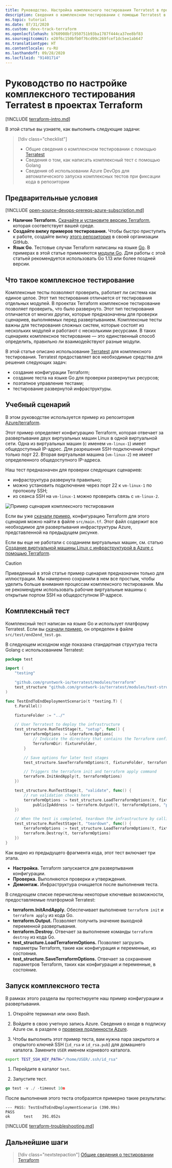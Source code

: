 ```yaml
---
title: Руководство. Настройка комплексного тестирования Terratest в проектах Terraform
description: Сведения о комплексном тестировании с помощью Terratest в проекте Terraform.
ms.topic: tutorial
ms.date: 07/31/2020
ms.custom: devx-track-terraform
ms.openlocfilehash: b760908bf1950751b93ba1787f444ca37ee8bf83
ms.sourcegitcommit: e20f6c150bfb0f76cd99c269fcef1dc5ee1ab647
ms.translationtype: HT
ms.contentlocale: ru-RU
ms.lasthandoff: 09/28/2020
ms.locfileid: "91401714"
---
```

# <a name="tutorial-setup-end-to-end-terratest-testing-on-terraform-projects"></a>Руководство по настройке комплексного тестирования Terratest в проектах Terraform

[!INCLUDE [terraform-intro.md](includes/terraform-intro.md)]

В этой статье вы узнаете, как выполнить следующие задачи:

> [!div class="checklist"]
> * Общие сведения о комплексном тестировании с помощью [Terratest](https://github.com/gruntwork-io/terratest)
> * Сведения о том, как написать комплексный тест с помощью Golang
> * Сведения об использовании Azure DevOps для автоматического запуска комплексных тестов при фиксации кода в репозитории

## <a name="prerequisites"></a>Предварительные условия

[!INCLUDE [open-source-devops-prereqs-azure-subscription.md](../includes/open-source-devops-prereqs-azure-subscription.md)]
- **Наличие Terraform.** [Скачайте и установите версию Terraform](https://www.terraform.io/downloads.html), которая соответствует вашей среде.
- **Создайте вилку примеров тестирования.** Чтобы быстро приступить к работе, создайте вилку [этого репозитория](https://github.com/Azure/terraform) в своей организации GitHub.
- **Язык Go**. Тестовые случаи Terraform написаны на языке [Go](https://golang.org/dl/). В примерах в этой статье применяются [модули Go](https://blog.golang.org/using-go-modules). Для работы с этой статьей рекомендуется использовать Go 1.13 или более поздней версии.

## <a name="what-is-end-to-end-testing"></a>Что такое комплексное тестирование

Комплексные тесты позволяют проверить, работает ли система как единое целое. Этот тип тестирования отличается от тестирования отдельных модулей. В проектах Terraform комплексное тестирование позволяет проверить, что было развернуто. Этот тип тестирования отличается от многих других, которые предназначены для проверки сценариев, выполняемых перед развертыванием. Комплексные тесты важны для тестирования сложных систем, которые состоят из нескольких модулей и работают с несколькими ресурсами. В таких сценариях комплексное тестирование — это единственный способ определить, правильно ли взаимодействуют разные модули.

В этой статье описано использование [Terratest](https://github.com/gruntwork-io/terratest) для комплексного тестирования. Terratest предоставляет все необходимые средства для решения следующих задач:

- создание конфигурации Terraform;
- создание теста на языке Go для проверки развернутых ресурсов;
- поэтапное управление тестами;
- тестирование развернутой инфраструктуры.

## <a name="tutorial-scenario"></a>Учебный сценарий

В этом руководстве используется пример из репозитория [Azure/terraform](https://github.com/Azure/terraform/blob/master/samples/end-to-end-testing/README.md).

Этот пример определяет конфигурацию Terraform, которая отвечает за развертывание двух виртуальных машин Linux в одной виртуальной сети. Одна из виртуальных машин (с именем `vm-linux-1`) имеет общедоступный IP-адрес. Для разрешения SSH-подключений открыт только порт 22. Вторая виртуальная машина (`vm-linux-2`) не имеет определенного общедоступного IP-адреса.

Наш тест предназначен для проверки следующих сценариев:

- инфраструктура развернута правильно;
- можно установить подключение через порт 22 к `vm-linux-1` по протоколу SSH;
- из сеанса SSH на `vm-linux-1` можно проверить связь с `vm-linux-2`.

![Пример сценария комплексного тестирования](media/best-practices-end-to-end-testing/scenario.png)

Если вы уже [скачали пример](#prerequisites), конфигурацию Terraform для этого сценария можно найти в файле `src/main.tf`. Этот файл содержит все необходимое для развертывания инфраструктуры Azure, представленной на предыдущем рисунке.

Если вы еще не работали с созданием виртуальных машин, см. статью [Создание виртуальной машины Linux с инфраструктурой в Azure с помощью Terraform](create-linux-virtual-machine-with-infrastructure.md).

> [!CAUTION]
> Приведенный в этой статье пример сценария предназначен только для иллюстрации. Мы намеренно сохранили в нем все простым, чтобы уделить больше внимания процессам комплексного тестирования. Мы не рекомендуем использовать рабочие виртуальные машины с открытым портом SSH на общедоступном IP-адресе.

## <a name="end-to-end-test"></a>Комплексный тест

Комплексный тест написан на языке Go и использует платформу Terratest. Если вы [скачали пример](#prerequisites), он определен в файле `src/test/end2end_test.go`.

В следующем исходном коде показана стандартная структура теста Golang с использованием Terratest:

```Go
package test

import (
    "testing"

    "github.com/gruntwork-io/terratest/modules/terraform"
    test_structure "github.com/gruntwork-io/terratest/modules/test-structure"
)

func TestEndToEndDeploymentScenario(t *testing.T) {
    t.Parallel()

    fixtureFolder := "../"

    // User Terratest to deploy the infrastructure
    test_structure.RunTestStage(t, "setup", func() {
        terraformOptions := &terraform.Options{
            // Indicate the directory that contains the Terraform configuration to deploy
            TerraformDir: fixtureFolder,
        }

        // Save options for later test stages
        test_structure.SaveTerraformOptions(t, fixtureFolder, terraformOptions)

        // Triggers the terraform init and terraform apply command
        terraform.InitAndApply(t, terraformOptions)
    })

    test_structure.RunTestStage(t, "validate", func() {
        // run validation checks here
        terraformOptions := test_structure.LoadTerraformOptions(t, fixtureFolder)
            publicIpAddress := terraform.Output(t, terraformOptions, "public_ip_address")
    })

    // When the test is completed, teardown the infrastructure by calling terraform destroy
    test_structure.RunTestStage(t, "teardown", func() {
        terraformOptions := test_structure.LoadTerraformOptions(t, fixtureFolder)
        terraform.Destroy(t, terraformOptions)
    })
}
```

Как видно из предыдущего фрагмента кода, этот тест включает три этапа.

- **Настройка.** Terraform запускается для развертывания конфигурации.
- **Проверка.** Выполняются проверки и утверждения.
- **Демонтаж.** Инфраструктура очищается после выполнения теста.

В следующем списке перечислены некоторые ключевые возможности, предоставляемые платформой Terratest:

- **terraform.InitAndApply.** Обеспечивает выполнение `terraform init` и `terraform apply` из кода Go.
- **terraform.Output.** Позволяет получить значение выходной переменной развертывания.
- **terraform.Destroy.** Отвечает за выполнение команды `terraform destroy` из кода Go.
- **test_structure.LoadTerraformOptions.** Позволяет загрузить параметры Terraform, такие как конфигурация и переменные, из состояния.
- **test_structure.SaveTerraformOptions.** Отвечает за сохранение параметров Terraform, таких как конфигурация и переменные, в состояние.

## <a name="run-the-end-to-end-test"></a>Запуск комплексного теста

В рамках этого раздела вы протестируете наш пример конфигурации и развертывания. 

1. Откройте терминал или окно Bash.

1. Войдите в свою учетную запись Azure. Сведения о входе в подписку Azure см. в разделе о [проверке подлинности Azure](get-started-cloud-shell.md#authenticate-to-azure).

1. Чтобы выполнить этот пример теста, вам нужна пара закрытого и открытого ключей SSH (`id_rsa` и `id_rsa.pub`) для домашнего каталога. Замените `USER` именем корневого каталога.

```bash
export TEST_SSH_KEY_PATH="/home/USER/.ssh/id_rsa"
```

1. Перейдите в каталог `test`.

1. Запустите тест.

```go
go test -v ./ -timeout 10m
```

После выполнения этого теста отобразятся примерно такие результаты:

```output
--- PASS: TestEndToEndDeploymentScenario (390.99s)
PASS
ok      test    391.052s
```

[!INCLUDE [terraform-troubleshooting.md](includes/terraform-troubleshooting.md)]

## <a name="next-steps"></a>Дальнейшие шаги

> [!div class="nextstepaction"]
> [Общие сведения о тестировании Terraform](best-practices-testing-overview.md)